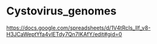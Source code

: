 # Cystovirus_genomes

https://docs.google.com/spreadsheets/d/1V4tRcIs_Ilf_v8-H3JCaWeptYfa4vlETdy7Qn7IKAfY/edit#gid=0
